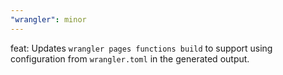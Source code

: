 ```yaml
---
"wrangler": minor
---
```


feat: Updates `wrangler pages functions build` to support using configuration from `wrangler.toml` in the generated output. 
